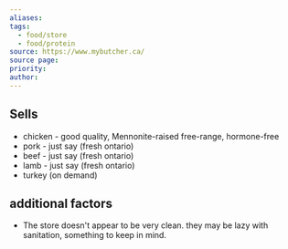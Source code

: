 ```yaml
---
aliases: 
tags:
  - food/store
  - food/protein
source: https://www.mybutcher.ca/
source page: 
priority: 
author:
---
```

## Sells
- chicken - good quality, Mennonite-raised free-range, hormone-free
- pork - just say (fresh ontario)
- beef - just say (fresh ontario)
- lamb - just say (fresh ontario)
- turkey (on demand)

## additional factors
- The store doesn't appear to be very clean. they may be lazy with sanitation, something to keep in mind.
